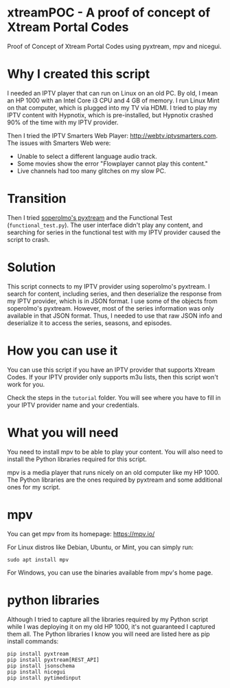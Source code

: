 # xtreamPOC - A proof of concept of Xtream Portal Codes
Proof of Concept of Xtream Portal Codes using pyxtream, mpv and nicegui.

# Why I created this script
I needed an IPTV player that can run on Linux on an old PC. By old, I mean an HP 1000 with an Intel Core i3 CPU and 4 GB of memory. I run Linux Mint on that computer, which is plugged into my TV via HDMI. I tried to play my IPTV content with Hypnotix, which is pre-installed, but Hypnotix crashed 90% of the time with my IPTV provider.

Then I tried the IPTV Smarters Web Player: http://webtv.iptvsmarters.com. The issues with Smarters Web were:

* Unable to select a different language audio track.
* Some movies show the error "Flowplayer cannot play this content."
* Live channels had too many glitches on my slow PC.

# Transition
Then I tried [soperolmo's pyxtream](https://github.com/superolmo/pyxtream/) and the Functional Test (<code>functional_test.py</code>). The user interface didn't play any content, and searching for series in the functional test with my IPTV provider caused the script to crash.

# Solution
This script connects to my IPTV provider using soperolmo's pyxtream. I search for content, including series, and then deserialize the response from my IPTV provider, which is in JSON format. I use some of the objects from soperolmo's pyxtream. However, most of the series information was only available in that JSON format. Thus, I needed to use that raw JSON info and deserialize it to access the series, seasons, and episodes.

# How you can use it
You can use this script if you have an IPTV provider that supports Xtream Codes. If your IPTV provider only supports m3u lists, then this script won't work for you.

Check the steps in the <code>tutorial</code> folder. You will see where you have to fill in your IPTV provider name and your credentials.

# What you will need
You need to install mpv to be able to play your content. You will also need to install the Python libraries required for this script.

mpv is a media player that runs nicely on an old computer like my HP 1000. The Python libraries are the ones required by pyxtream and some additional ones for my script.

# mpv
You can get mpv from its homepage: https://mpv.io/

For Linux distros like Debian, Ubuntu, or Mint, you can simply run:

<code>sudo apt install mpv</code>

For Windows, you can use the binaries available from mpv's home page.

# python libraries
Although I tried to capture all the libraries required by my Python script while I was deploying it on my old HP 1000, it's not guaranteed I captured them all. The Python libraries I know you will need are listed here as pip install commands:

```
pip install pyxtream
pip install pyxtream[REST_API]
pip install jsonschema
pip install nicegui
pip install pytimedinput
```
